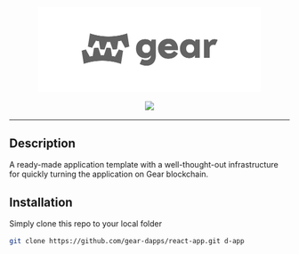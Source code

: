 <p align="center">
  <a href="https://gear-tech.io">
    <img src="https://github.com/gear-tech/gear/blob/master/images/logo-grey.png" width="400" alt="GEAR">
  </a>
</p>
<p align=center>
    <a href="https://github.com/gear-tech/gear-js/blob/master/LICENSE"><img src="https://img.shields.io/badge/License-GPL%203.0-success"></a>
</p>
<hr>

## Description

A ready-made application template with a well-thought-out infrastructure for quickly turning the application on Gear blockchain.

## Installation

Simply clone this repo to your local folder

```sh
git clone https://github.com/gear-dapps/react-app.git d-app
```

